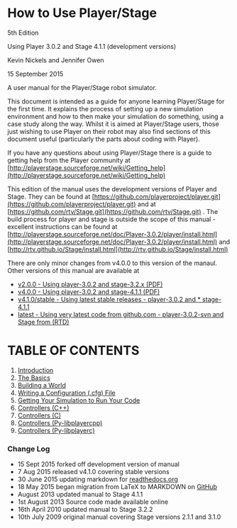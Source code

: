 # How to Use Player/Stage

5th Edition

Using Player 3.0.2 and Stage 4.1.1 (development versions)

Kevin Nickels and Jennifer Owen

15 September 2015

A user manual for the Player/Stage robot simulator.

This document is intended as a guide for anyone learning Player/Stage for the
first time. It explains the process of setting up a new simulation
environment and how to then make your simulation do something, using a case
study along the way. Whilst it is aimed at Player/Stage users, those just
wishing to use Player on their robot may also find sections of this
document useful (particularly the parts about coding with Player).

If you have any questions about using Player/Stage there is a guide to getting
help from the Player community at
[http://playerstage.sourceforge.net/wiki/Getting_help](http://playerstage.sourceforge.net/wiki/Getting_help)

This edition of the manual uses the development versions of Player and
Stage.  They can be found at 
[https://github.com/playerproject/player.git](https://github.com/playerproject/player.git)
and
at 
[https://github.com/rtv/Stage.git](https://github.com/rtv/Stage.git)
.  The build process for player and
stage is outside the scope of this manual - excellent instructions can be
found at
[http://playerstage.sourceforge.net/doc/Player-3.0.2/player/install.html](http://playerstage.sourceforge.net/doc/Player-3.0.2/player/install.html)
and
[http://rtv.github.io/Stage/install.html](http://rtv.github.io/Stage/install.html)

There are only minor changes from v4.0.0 to this version of the manaul.
Other versions of this manual are available at

* [v2.0.0 - Using player-3.0.2 and stage-3.2.x (PDF)](http://player-stage-manual.readthedocs.org/en/v2.0.0/)
* [v4.0.0 - Using player-3.0.2 and stage-4.1.1 (PDF)](http://player-stage-manual.readthedocs.org/en/v4.0.0/)
* [v4.1.0/stable - Using latest stable releases - player-3.0.2 and * stage-4.1.1](http://player-stage-manual.readthedocs.org/en/stable/)
* [latest - Using very latest code from github.com - player-3.0.2-svn and Stage from (RTD)](http://player-stage-manual.readthedocs.org/en/latest/)


# TABLE OF CONTENTS
1. [Introduction](INTRO.md)
2. [The Basics](BASICS.md)
3. [Building a World](WORLDFILES.md)
4. [Writing a Configuration (.cfg) File](CFGFILES.md)
5. [Getting Your Simulation to Run Your Code](CONTROLLERS.md)
5. [Controllers (C++)](CONTROLLER_CPP.md)
5. [Controllers (C)](CONTROLLER_C.md)
5. [Controllers (Py-libplayercpp)](CONTROLLER_PYCPP.md)
5. [Controllers (Py-libplayerc)](CONTROLLER_PYC.md)

### Change Log
* 15 Sept 2015 forked off development version of manual
* 7 Aug 2015 released v4.1.0 covering stable versions
* 30 June 2015 updating markdown for [readthedocs.org](http://readthedocs.org)
* 18 May 2015 began migration from LaTeX to MARKDOWN on [GitHub](http://github.com)
* August 2013 updated manual to Stage 4.1.1
* 1st August 2013 Source code made available online
* 16th April 2010 updated manual to Stage 3.2.2
* 10th July 2009 original manual covering Stage versions 2.1.1 and 3.1.0
